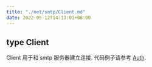 ```yaml
---
title: "./net/smtp/Client.md"
date: 2022-05-12T14:13:01+08:00
---
```

## type Client

Client 用于和 smtp 服务器建立连接. 代码例子请参考 [Auth](Auth.md).
